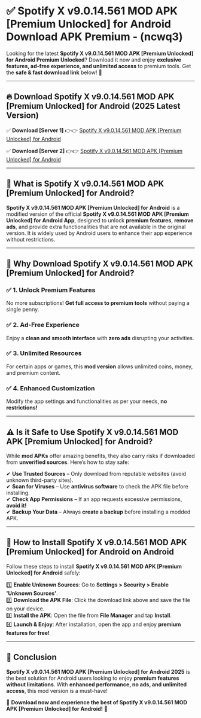
# ✅ Spotify X v9.0.14.561 MOD APK [Premium Unlocked] for Android Download APK Premium -  (ncwq3) 

Looking for the latest **Spotify X v9.0.14.561 MOD APK [Premium Unlocked] for Android Premium Unlocked**? Download it now and enjoy **exclusive features, ad-free experience, and unlimited access** to premium tools. Get the **safe & fast download link** below! 🚀

---

## 🔥 Download Spotify X v9.0.14.561 MOD APK [Premium Unlocked] for Android (2025 Latest Version)

✅ **Download [Server 1]** 👉👉 [Spotify X v9.0.14.561 MOD APK [Premium Unlocked] for Android ](https://apkcomod.com?title=Spotify_X_v9.0.14.561_MOD_APK_[Premium_Unlocked]_for_Android)  

✅ **Download [Server 2]** 👉👉 [Spotify X v9.0.14.561 MOD APK [Premium Unlocked] for Android ](https://apkcomod.com?title=Spotify_X_v9.0.14.561_MOD_APK_[Premium_Unlocked]_for_Android)  


---

## 📌 What is Spotify X v9.0.14.561 MOD APK [Premium Unlocked] for Android?

**Spotify X v9.0.14.561 MOD APK [Premium Unlocked] for Android** is a modified version of the official **Spotify X v9.0.14.561 MOD APK [Premium Unlocked] for Android App**, designed to unlock **premium features**, **remove ads**, and provide extra functionalities that are not available in the original version. It is widely used by Android users to enhance their app experience without restrictions.

---

## 🌟 Why Download Spotify X v9.0.14.561 MOD APK [Premium Unlocked] for Android?

### ✅ 1. Unlock Premium Features
No more subscriptions! **Get full access to premium tools** without paying a single penny.

### ✅ 2. Ad-Free Experience
Enjoy a **clean and smooth interface** with **zero ads** disrupting your activities.

### ✅ 3. Unlimited Resources
For certain apps or games, this **mod version** allows unlimited coins, money, and premium content.

### ✅ 4. Enhanced Customization
Modify the app settings and functionalities as per your needs, **no restrictions!**

---

## ⚠️ Is it Safe to Use Spotify X v9.0.14.561 MOD APK [Premium Unlocked] for Android?

While **mod APKs** offer amazing benefits, they also carry risks if downloaded from **unverified sources**. Here’s how to stay safe:

✔ **Use Trusted Sources** – Only download from reputable websites (avoid unknown third-party sites).  
✔ **Scan for Viruses** – Use **antivirus software** to check the APK file before installing.  
✔ **Check App Permissions** – If an app requests excessive permissions, **avoid it!**  
✔ **Backup Your Data** – Always **create a backup** before installing a modded APK.

---

## 📲 How to Install Spotify X v9.0.14.561 MOD APK [Premium Unlocked] for Android on Android

Follow these steps to install **Spotify X v9.0.14.561 MOD APK [Premium Unlocked] for Android** safely:

1️⃣ **Enable Unknown Sources**: Go to **Settings > Security > Enable 'Unknown Sources'**.  
2️⃣ **Download the APK File**: Click the download link above and save the file on your device.  
3️⃣ **Install the APK**: Open the file from **File Manager** and tap **Install**.  
4️⃣ **Launch & Enjoy**: After installation, open the app and enjoy **premium features for free!**

---

## 🚀 Conclusion

**Spotify X v9.0.14.561 MOD APK [Premium Unlocked] for Android 2025** is the best solution for Android users looking to enjoy **premium features without limitations**. With **enhanced performance, no ads, and unlimited access**, this mod version is a must-have!

🔻 **Download now and experience the best of Spotify X v9.0.14.561 MOD APK [Premium Unlocked] for Android!** 🔻

